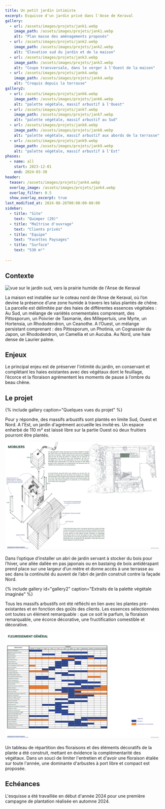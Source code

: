 ```yaml
---
title: Un petit jardin intimiste
excerpt: Esquisse d'un jardin privé dans l'Anse de Keraval
gallery:
  - url: /assets/images/projets/jank1.webp
    image_path: /assets/images/projets/jank1.webp
    alt: "Plan masse des aménagements proposés"
  - url: /assets/images/projets/jank2.webp
    image_path: /assets/images/projets/jank2.webp
    alt: "Elevation sud du jardin et de la maison"
  - url: /assets/images/projets/jank3.webp
    image_path: /assets/images/projets/jank3.webp
    alt: "Coupe transversale, dans le verger à l'Ouest de la maison"
  - url: /assets/images/projets/jank4.webp
    image_path: /assets/images/projets/jank4.webp
    alt: "Croquis depuis la terrasse" 
gallery2:
  - url: /assets/images/projets/jank6.webp
    image_path: /assets/images/projets/jank6.webp
    alt: "palette végétale, massif arbustif à l'Ouest"
  - url: /assets/images/projets/jank7.webp
    image_path: /assets/images/projets/jank7.webp
    alt: "palette végétale, massif arbustif au Sud"
  - url: /assets/images/projets/jank8.webp
    image_path: /assets/images/projets/jank8.webp
    alt: "palette végétale, massif arbustif aux abords de la terrasse"
  - url: /assets/images/projets/jank9.webp
    image_path: /assets/images/projets/jank9.webp
    alt: "palette végétale, massif arbustif à l'Est"
phases:
  - name: all
    start: 2023-12-01
    end: 2024-03-30
header:
  teaser: /assets/images/projets/jank4.webp
  overlay_image: /assets/images/projets/jank4.webp
  overlay_filter: 0.5
  show_overlay_excerpt: true
last_modified_at: 2024-08-26T00:00:00-00:00
sidebar:
  - title: "Site"
    text: "Quimper (29)"
  - title: "Maîtrise d'ouvrage"
    text: "Clients privés"
  - title: "Equipe"
    text: "Facettes Paysages"
  - title: "Surface"
    text: "530 m²"

---
```

## Contexte

![vue sur le jardin sud, vers la prairie humide de l'Anse de Keraval](/assets/images/projets/jank0.png)

La maison est installée sur le coteau nord de l’Anse de Keraval, où l’on devine la présence d’une zone humide à travers les talus plantés de chêne.
La parcelle est délimitée par des haies de différentes essences végétales :
Au Sud, un mélange de variétés ornementales comprenant, des Pittosporum, un Poivrier de Tasmanie, des Millepertuis, une Myrte, un Hortensia, un Rhododendron, un Ceanothe.
A l’Ouest, un mélange persistant comprenant : des Pittosporum, un Photinia, un Cognassier du Japon, un Rhododendron, un Camellia et un Aucuba.
Au Nord, une haie dense de Laurier palme.


## Enjeux

Le principal enjeu est de préserver l'intimité du jardin, en conservant et complétant les haies existantes avec des végétaux dont le feuillage, l’écorce et la floraison agrémentent les moments de pause à l’ombre du beau chêne.

## Le projet

{% include gallery caption="Quelques vues du projet" %}

Pour y répondre, des massifs arbustifs sont plantés en limite Sud, Ouest et Nord. A l'Est, un jardin d'agrément accueille les invité·es.
Un espace enherbé de 110 m² est laissé libre sur la partie Ouest où deux fruitiers pourront être plantés.

![axonométrie présentant la construction et l'installation d'un abri en bois avec récupérateur d'eau de pluie](/assets/images/projets/jank5.webp)

Dans l’optique d’installer un abri de jardin servant à stocker du bois pour l’hiver, une allée dallée en pas japonais ou en bastaing de bois antidérapant prend place sur une largeur d’un mètre et donne accès à une terrasse au sec dans la continuité du auvent de l’abri de jardin construit contre la façade Nord.

{% include gallery id="gallery2" caption="Extraits de la palette végétale imaginée" %}

Tous les massifs arbustifs ont été réfléchi en lien avec les plantes pré-existantes et en fonction des goûts des clients. 
Les essences sélectionnées ont toutes un élément remarquable : que ce soit le parfum, la floraison remarquable, une écorce décorative, une fructification comestible et décorative.

![tableau de répartition des floraisons et des éléments remarquables des plantes associées](/assets/images/projets/jank_palette.webp)

Un tableau de répartition des floraisons et des éléments décoratifs de la plante a été construit, mettant en évidence la complémentarité des végétaux.
Dans un souci de limiter l'entretien et d'avoir une floraison étalée sur toute l'année, une dominante d'arbustes à port libre et compact est proposée.

## Echéances

L'esquisse a été travaillée en début d'année 2024 pour une première campagne de plantation réalisée en automne 2024.

